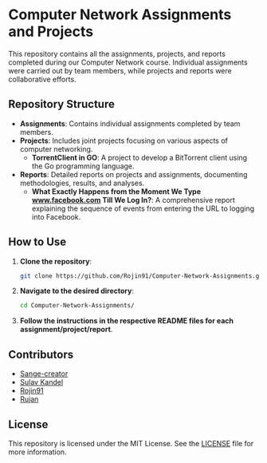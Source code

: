 # Computer Network Assignments and Projects

This repository contains all the assignments, projects, and reports completed during our Computer Network course. Individual assignments were carried out by team members, while projects and reports were collaborative efforts.

## Repository Structure

- **Assignments**: Contains individual assignments completed by team members.
- **Projects**: Includes joint projects focusing on various aspects of computer networking.
  - **TorrentClient in GO**: A project to develop a BitTorrent client using the Go programming language.
- **Reports**: Detailed reports on projects and assignments, documenting methodologies, results, and analyses.
  - **What Exactly Happens from the Moment We Type www.facebook.com Till We Log In?**: A comprehensive report explaining the sequence of events from entering the URL to logging into Facebook.

## How to Use

1. **Clone the repository**:
    ```bash
    git clone https://github.com/Rojin91/Computer-Network-Assignments.git
    ```

2. **Navigate to the desired directory**:
    ```bash
    cd Computer-Network-Assignments/
    ```

3. **Follow the instructions in the respective README files for each assignment/project/report**.

## Contributors

- [Sange-creator](https://github.com/Sange-creator)
- [Sulav Kandel](https://github.com/sulavkandel)
- [Rojin91](https://github.com/Rojin91)
- [Rujan](https://github.com/00Rujan)

## License

This repository is licensed under the MIT License. See the [LICENSE](LICENSE) file for more information.
